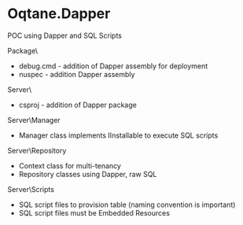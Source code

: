 # Oqtane.Dapper
POC using Dapper and SQL Scripts


Package\
- debug.cmd - addition of Dapper assembly for deployment
- nuspec - addition Dapper assembly

Server\
- csproj - addition of Dapper package

Server\Manager
- Manager class implements IInstallable to execute SQL scripts

Server\Repository
- Context class for multi-tenancy
- Repository classes using Dapper, raw SQL

Server\Scripts
- SQL script files to provision table (naming convention is important)
- SQL script files must be Embedded Resources
